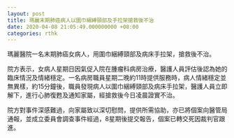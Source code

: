 ```yaml
---
layout: post
title: 瑪麗末期肺癌病人以圍巾綑縛頸部及手拉架搶救後不治
date: 2020-04-08 21:05:49.000000000 +08:00
categories: rthk
---
```


瑪麗醫院一名末期肺癌女病人，用圍巾綑縛頸部及病床手拉架，搶救後不治。

院方表示，女病人星期日因氣促入院在腫瘤科病房治療，醫護人員評估後認為她的臨床情況及情緒穩定。一名病房職員星期二晚約11時提供服務時，病人情緒穩定並無異樣，約15分鐘後，職員發現病人以圍巾綑縛頸部及病床手拉架，醫護人員立即解下，進行心肺復甦及通知家屬，經搶救後今日凌晨證實不治。

院方對事件深感難過，向家屬致以深切慰問，提供所需協助，亦已將個案向醫管局通報，並成立委員會調查事件經過，8星期後提交報告，個案已轉交死因裁判官跟進。

